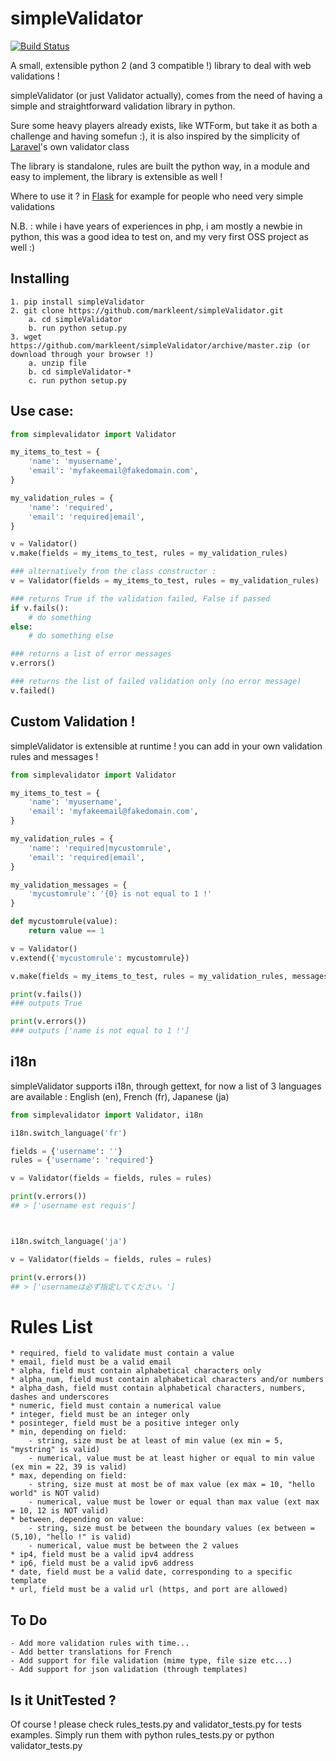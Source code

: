 simpleValidator
===============

[![Build Status](https://travis-ci.org/markleent/simpleValidator.png?branch=master)](https://travis-ci.org/markleent/simpleValidator)


A small, extensible python 2 (and 3 compatible !) library to deal with web validations !

simpleValidator (or just Validator actually), comes from the need of having a simple and straightforward validation library in python.

Sure some heavy players already exists, like WTForm, but take it as both a challenge and having somefun :), it is also inspired by the simplicity of [Laravel](https://github.com/laravel/laravel)'s own validator class

The library is standalone, rules are built the python way, in a module and easy to implement, the library is extensible as well !

Where to use it ? in [Flask](https://github.com/mitsuhiko/flask) for example for people who need very simple validations

N.B. : while i have years of experiences in php, i am mostly a newbie in python, this was a good idea to test on, and my very first OSS project as well :)

Installing
----------

    1. pip install simpleValidator
    2. git clone https://github.com/markleent/simpleValidator.git
        a. cd simpleValidator
        b. run python setup.py
    3. wget https://github.com/markleent/simpleValidator/archive/master.zip (or download through your browser !)
        a. unzip file
        b. cd simpleValidator-*
        c. run python setup.py


Use case:
---------

```python
from simplevalidator import Validator

my_items_to_test = {
    'name': 'myusername',
    'email': 'myfakeemail@fakedomain.com',
}

my_validation_rules = {
    'name': 'required',
    'email': 'required|email',
}

v = Validator()
v.make(fields = my_items_to_test, rules = my_validation_rules)

### alternatively from the class constructor :
v = Validator(fields = my_items_to_test, rules = my_validation_rules)

### returns True if the validation failed, False if passed
if v.fails():
    # do something
else: 
    # do something else

### returns a list of error messages
v.errors() 

### returns the list of failed validation only (no error message)
v.failed() 
```

Custom Validation !
-------------------

simpleValidator is extensible at runtime ! you can add in your own validation rules and messages !

```python
from simplevalidator import Validator

my_items_to_test = {
    'name': 'myusername',
    'email': 'myfakeemail@fakedomain.com',
}

my_validation_rules = {
    'name': 'required|mycustomrule',
    'email': 'required|email',
}

my_validation_messages = {
    'mycustomrule': '{0} is not equal to 1 !'
}

def mycustomrule(value):
    return value == 1

v = Validator()
v.extend({'mycustomrule': mycustomrule})

v.make(fields = my_items_to_test, rules = my_validation_rules, messages = my_validation_messages)

print(v.fails())
### outputs True

print(v.errors())
### outputs ['name is not equal to 1 !']

```

i18n
----

simpleValidator supports i18n, through gettext, for now a list of 3 languages are available : English (en), French (fr), Japanese (ja)

```python
from simplevalidator import Validator, i18n

i18n.switch_language('fr')

fields = {'username': ''}
rules = {'username': 'required'}

v = Validator(fields = fields, rules = rules)

print(v.errors())
## > ['username est requis']



i18n.switch_language('ja')

v = Validator(fields = fields, rules = rules)

print(v.errors())
## > ['usernameは必ず指定してください。']
```


Rules List
==========

    * required, field to validate must contain a value
    * email, field must be a valid email
    * alpha, field must contain alphabetical characters only
    * alpha_num, field must contain alphabetical characters and/or numbers
    * alpha_dash, field must contain alphabetical characters, numbers, dashes and underscores
    * numeric, field must contain a numerical value
    * integer, field must be an integer only
    * posinteger, field must be a positive integer only
    * min, depending on field:
        - string, size must be at least of min value (ex min = 5, "mystring" is valid)
        - numerical, value must be at least higher or equal to min value (ex min = 22, 39 is valid)
    * max, depending on field:
        - string, size must at most be of max value (ex max = 10, "hello world" is NOT valid)
        - numerical, value must be lower or equal than max value (ext max = 10, 12 is NOT valid)
    * between, depending on value:
        - string, size must be between the boundary values (ex between = (5,10), "hello !" is valid)
        - numerical, value must be between the 2 values 
    * ip4, field must be a valid ipv4 address
    * ip6, field must be a valid ipv6 address
    * date, field must be a valid date, corresponding to a specific template
    * url, field must be a valid url (https, and port are allowed)


To Do
-----

    - Add more validation rules with time...
    - Add better translations for French 
    - Add support for file validation (mime type, file size etc...)
    - Add support for json validation (through templates) 




Is it UnitTested ?
------------------

Of course ! please check rules_tests.py and validator_tests.py for tests examples. Simply run them with python rules_tests.py or python validator_tests.py